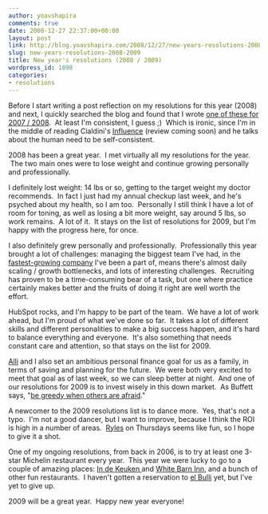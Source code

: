 ```yaml
---
author: yoavshapira
comments: true
date: 2008-12-27 22:37:00+00:00
layout: post
link: http://blog.yoavshapira.com/2008/12/27/new-years-resolutions-2008-2009/
slug: new-years-resolutions-2008-2009
title: New year's resolutions (2008 / 2009)
wordpress_id: 1898
categories:
- resolutions
---
```


Before I start writing a post reflection on my resolutions for this year (2008) and next, I quickly searched the blog and found that I wrote [one of these for 2007 / 2008](http://yoavs.blogspot.com/2007/12/reflecting-on-last-years-resolutions.html).  At least I'm consistent, I guess ;)  Which is ironic, since I'm in the middle of reading Cialdini's [Influence](http://www.amazon.com/Influence-Psychology-Persuasion-Robert-Cialdini/dp/0688128165) (review coming soon) and he talks about the human need to be self-consistent.

  


2008 has been a great year.  I met virtually all my resolutions for the year.  The two main ones were to lose weight and continue growing personally and professionally.

  


I definitely lost weight: 14 lbs or so, getting to the target weight my doctor recommends.  In fact I just had my annual checkup last week, and he's psyched about my health, so I am too.  Personally I still think I have a lot of room for toning, as well as losing a bit more weight, say around 5 lbs, so work remains.  A lot of it.  It stays on the list of resolutions for 2009, but I'm happy with the progress here, for once.

  


I also definitely grew personally and professionally.  Professionally this year brought a lot of challenges: managing the biggest team I've had, in the [fastest-growing company](http://www.hubspot.com) I've been a part of, means there's almost daily scaling / growth bottlenecks, and lots of interesting challenges.  Recruiting has proven to be a time-consuming bear of a task, but one where practice certainly makes better and the fruits of doing it right are well worth the effort.

  


HubSpot rocks, and I'm happy to be part of the team.  We have a lot of work ahead, but I'm proud of what we've done so far.  It takes a lot of different skills and different personalities to make a big success happen, and it's hard to balance everything and everyone.  It's also something that needs constant care and attention, so that stays on the list for 2009.

  


[Alli](http://allisonshapira.com) and I also set an ambitious personal finance goal for us as a family, in terms of saving and planning for the future.  We were both very excited to meet that goal as of last week, so we can sleep better at night.  And one of our resolutions for 2009 is to invest wisely in this down market.  As Buffett says, "[be greedy when others are afraid](http://www.sentientmoney.com/60/be-fearful-when-others-are-greedy-and-greedy-when-others-are-fearful/)."

  


A newcomer to the 2009 resolutions list is to dance more.  Yes, that's not a typo.  I'm not a good dancer, but I want to improve, because I think the ROI is high in a number of areas.  [Ryles](http://www.rylesjazz.com/) on Thursdays seems like fun, so I hope to give it a shot.

  


One of my ongoing resolutions, from back in 2006, is to try at least one 3-star Michelin restaurant every year.  This year we were lucky to go to a couple of amazing places: [In de Keuken ](http://yoavs.blogspot.com/2008/10/restaurant-review-in-de-keuken.html)and [White Barn Inn](http://yoavs.blogspot.com/2008/10/restaurant-review-white-barn-inn.html), and a bunch of other fun restaurants.  I haven't gotten a reservation to [el Bulli](http://www.elbulli.com/) yet, but I've yet to give up.

  


2009 will be a great year.  Happy new year everyone!
